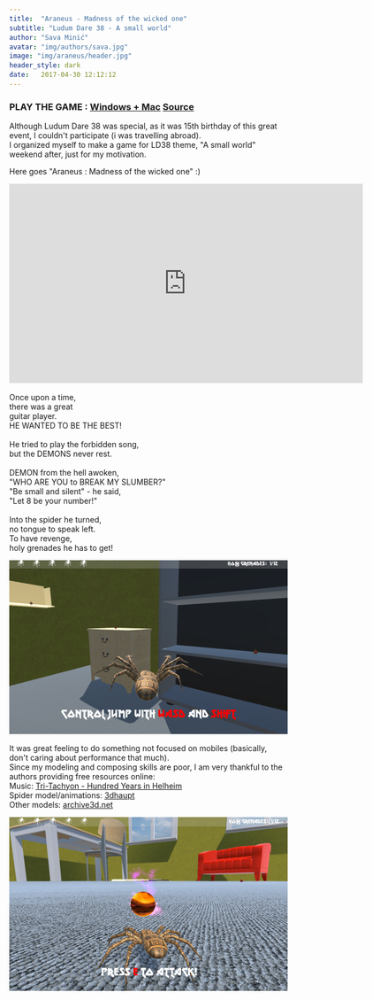 ```yaml
---
title:  "Araneus - Madness of the wicked one"
subtitle: "Ludum Dare 38 - A small world"
author: "Sava Minić"
avatar: "img/authors/sava.jpg"
image: "img/araneus/header.jpg"
header_style: dark
date:   2017-04-30 12:12:12
---
```


### PLAY THE GAME : [Windows + Mac](http://gamejolt.com/games/araneus/253259)  [Source](https://github.com/SavaMinic/ld38)

Although Ludum Dare 38 was special, as it was 15th birthday of this great event, I couldn't participate (i was travelling abroad).<br />
I organized myself to make a game for LD38 theme, "A small world" weekend after, just for my motivation.<br />

Here goes "Araneus : Madness of the wicked one" :)

<iframe width="640" height="360" src="https://www.youtube.com/embed/9iUeeQPKHcA?rel=0" frameborder="0" allowfullscreen></iframe>

Once upon a time,<br />
there was a great<br />
guitar player.<br />
HE WANTED TO BE THE BEST!<br />
<br />
He tried to play the forbidden song,<br />
but the DEMONS never rest.<br />
<br />
DEMON from the hell awoken,<br />
"WHO ARE YOU to BREAK MY SLUMBER?"<br />
"Be small and silent" - he said,<br />
"Let 8 be your number!"<br />
<br />
Into the spider he turned,<br />
no tongue to speak left.<br />
To have revenge,<br />
holy grenades he has to get!<br />

<img class="def_image" src="/img/araneus/shot1.jpg" />

It was great feeling to do something not focused on mobiles (basically, don't caring about performance that much).<br />
Since my modeling and composing skills are poor, I am very thankful to the authors providing free resources online:<br />
Music: [Tri-Tachyon - Hundred Years in Helheim](http://freemusicarchive.org/music/Tri-Tachyon/The_Spellbreaker_EP/Hundred_Years_in_Helheim)<br />
Spider model/animations: [3dhaupt](https://free3d.com/3d-model/spider-animated-low-poly-and-game-ready-87147.html)<br />
Other models: [archive3d.net](https://archive3d.net)<br />

<img class="def_image" src="/img/araneus/shot2.jpg" />